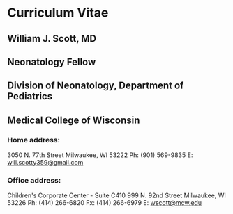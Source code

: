 # Curriculum Vitae 
## William J. Scott, MD
## Neonatology Fellow
## Division of Neonatology, Department of Pediatrics
## Medical College of Wisconsin

### Home address:
3050 N. 77th Street
Milwaukee, WI 53222
Ph: (901) 569-9835
E: will.scotty359@gmail.com
### Office address:
Children's Corporate Center - Suite C410
999 N. 92nd Street
Milwaukee, WI 53226
Ph: (414) 266-6820
Fx: (414) 266-6979
E: wscott@mcw.edu